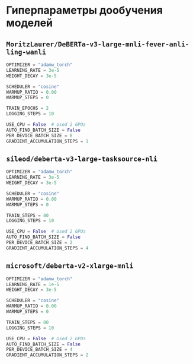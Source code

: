 # Гиперпараметры дообучения моделей

## `MoritzLaurer/DeBERTa-v3-large-mnli-fever-anli-ling-wanli`

```python
OPTIMIZER = "adamw_torch"
LEARNING_RATE = 3e-5
WEIGHT_DECAY = 3e-5

SCHEDULER = "cosine"
WARMUP_RATIO = 0.00
WARMUP_STEPS = 0

TRAIN_EPOCHS = 2
LOGGING_STEPS = 10

USE_CPU = False  # Used 2 GPUs
AUTO_FIND_BATCH_SIZE = False
PER_DEVICE_BATCH_SIZE = 8
GRADIENT_ACCUMULATION_STEPS = 1
```

## `sileod/deberta-v3-large-tasksource-nli`

```python
OPTIMIZER = "adamw_torch"
LEARNING_RATE = 3e-5
WEIGHT_DECAY = 3e-5

SCHEDULER = "cosine"
WARMUP_RATIO = 0.00
WARMUP_STEPS = 0

TRAIN_STEPS = 80
LOGGING_STEPS = 10

USE_CPU = False  # Used 2 GPUs
AUTO_FIND_BATCH_SIZE = False
PER_DEVICE_BATCH_SIZE = 2
GRADIENT_ACCUMULATION_STEPS = 4
```

## `microsoft/deberta-v2-xlarge-mnli`

```python
OPTIMIZER = "adamw_torch"
LEARNING_RATE = 1e-5
WEIGHT_DECAY = 3e-5

SCHEDULER = "cosine"
WARMUP_RATIO = 0.00
WARMUP_STEPS = 0

TRAIN_STEPS = 80
LOGGING_STEPS = 10

USE_CPU = False  # Used 2 GPUs
AUTO_FIND_BATCH_SIZE = False
PER_DEVICE_BATCH_SIZE = 4
GRADIENT_ACCUMULATION_STEPS = 2
```
